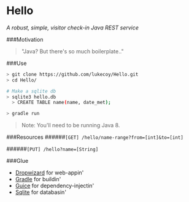# Hello

*A robust, simple, visitor check-in Java REST service*

###Motivation
> "Java? But there's so much boilerplate.."

###Use
```bash
> git clone https://github.com/lukecoy/Hello.git
> cd Hello/

# Make a sqlite db
> sqlite3 hello.db
  > CREATE TABLE name(name, date_met);

> gradle run
```
> Note: You'll need to be running Java 8.  

###Resources
######`[GET] /hello/name-range?from=[int]&to=[int]`

######`[PUT] /hello?name=[String]`

###Glue
- [Dropwizard](https://github.com/dropwizard/dropwizard) for web-appin'
- [Gradle](https://github.com/gradle/gradle) for buildin'
- [Guice](https://github.com/google/guice) for dependency-injectin'
- [Sqlite](https://www.sqlite.org/) for databasin'
